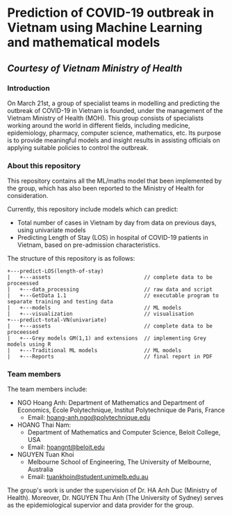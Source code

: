 # Prediction of COVID-19 outbreak in Vietnam using Machine Learning and mathematical models

## *Courtesy of Vietnam Ministry of Health*

### Introduction

On March 21st, a group of specialist teams in modelling and predicting the outbreak of COVID-19 in Vietnam is founded, under the management of the Vietnam Ministry of Health (MOH). This group consists of specialists working around the world in different fields, including medicine, epidemiology, pharmacy, computer science, mathematics, etc. Its purpose is to provide meaningful models and insight results in assisting officials on applying suitable policies to control the outbreak.

### About this repository

This repository contains all the ML/maths model that been implemented by the group, which has also been reported to the Ministry of Health for consideration. 

Currently, this repository include models which can predict:

- Total number of cases in Vietnam by day from data on previous days, using univariate models
- Predicting Length of Stay (LOS) in hospital of COVID-19 patients in Vietnam, based on pre-admission characteristics.

The structure of this repository is as follows:

```
+---predict-LOS(length-of-stay)
|   +---assets                              // complete data to be proceessed
|   +---data_processing                     // raw data and script
|   +---GetData 1.1                         // executable program to separate training and testing data 
|   +---models                              // ML models 
|   +---visualization                       // visualisation
+---predict-total-VN(univariate)
|   +---assets                              // complete data to be proceessed
|   +---Grey models GM(1,1) and extensions  // implementing Grey models using R
|   +---Traditional ML models               // ML models
|   +---Reports                             // final report in PDF
```

### Team members

The team members include:

- NGO Hoang Anh:
     Department of Mathematics and Department of Economics, École Polytechnique, Institut Polytechnique de Paris, France
    - Email: hoang-anh.ngo@polytechnique.edu
- HOANG Thai Nam:
    - Department of Mathematics and Computer Science, Beloit College, USA
    - Email: hoangnt@beloit.edu
- NGUYEN Tuan Khoi
    - Melbourne School of Engineering, The University of Melbourne, Australia
    - Email: tuankhoin@student.unimelb.edu.au

The group's work is under the supervision of Dr. HA Anh Duc (Ministry of Health). Moreover, Dr. NGUYEN Thu Anh (The University of Sydney) serves as the epidemiological supervior and data provider for the group. 

